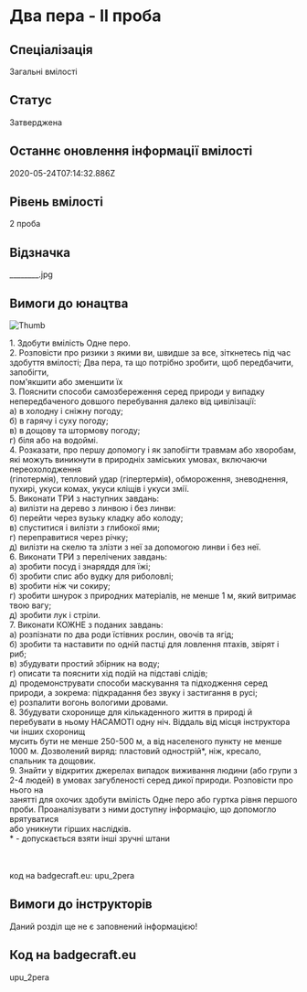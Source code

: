 # Два пера - ІІ проба

## Спеціалізація

Загальні вмілості

## Статус

Затверджена

## Останнє оновлення інформації вмілості

2020-05-24T07:14:32.886Z

## Рівень вмілості

2 проба

## Відзначка

________.jpg

## Вимоги до юнацтва

<p><img alt="Thumb         " src="/uploads/textareas/bootsy/image/57/small_________.jpg"><br></p><p>1. Здобути вмілість Одне перо.<br>2. Розповісти про ризики з якими ви, швидше за все, зіткнетесь під час здобуття вмілості; Два пера, та що потрібно зробити, щоб передбачити, запобігти,<br>пом'якшити або зменшити їх<br>3. Пояснити способи самозбереження серед природи у випадку непередбаченого довшого перебування далеко від цивілізації:<br>а) в холодну і сніжну погоду;<br>б) в гарячу і суху погоду;<br>в) в дощову та штормову погоду;<br>г) біля або на водоймі.<br>4. Розказати, про першу допомогу і як запобігти травмам або хворобам, які можуть виникнути в природніх заміських умовах, включаючи переохолодження<br>(гіпотермія), тепловий удар (гіпертермія), обмороження, зневоднення, пухирі, укуси комах, укуси кліщів і укуси змії.<br>5. Виконати ТРИ з наступних завдань:<br>а) вилізти на дерево з линвою і без линви:<br>б) перейти через вузьку кладку або колоду;<br>в) спуститися і вилізти з глибокої ями;<br>г) переправитися через річку;<br>д) вилізти на скелю та злізти з неї за допомогою линви і без неї.<br>6. Виконати ТРИ з перелічених завдань:<br>а) зробити посуд і знаряддя для їжі;<br>б) зробити спис або вудку для риболовлі;<br>в) зробити ніж чи сокиру;<br>г) зробити шнурок з природних матеріалів, не менше 1 м, який витримає твою вагу;<br>д) зробити лук і стріли.<br>7. Виконати КОЖНЕ з поданих завдань:<br>а) розпізнати по два роди їстівних рослин, овочів та ягід;<br>б) зробити та наставити по одній пастці для ловлення птахів, звірят і риб;<br>в) збудувати простий збірник на воду;<br>г) описати та пояснити хід подій на підставі слідів;<br>д) продемонструвати способи маскування та підходження серед природи, а зокрема: підкрадання без звуку і застигання в русі;<br>е) розпалити вогонь вологими дровами.<br>8. Збудувати схоронище для кількаденного життя в природі й перебувати в ньому НАСАМОТІ одну ніч. Віддаль від місця інструктора чи інших схоронищ<br>мусить бути не менше 250-500 м, а від населеного пункту не менше 1000 м. Дозволений виряд: пластовий однострій*, ніж, кресало, спальник та дощовик.<br>9. Знайти у відкритих джерелах випадок виживання людини (або групи з 2-4 людей) в умовах загубленості серед дикої природи. Розповісти про нього на<br>занятті для охочих здобути вмілість Одне перо або гуртка рівня першого проби. Проаналізувати з ними доступну інформацію, що допомогло врятуватися<br>або уникнути гірших наслідків.<br>* - допускається взяти інші зручні штани<br></p><br><br>код на badgecraft.eu: upu_2pera<br>

## Вимоги до інструкторів

Даний розділ ще не є заповнений інформацією!

## Код на badgecraft.eu

upu_2pera